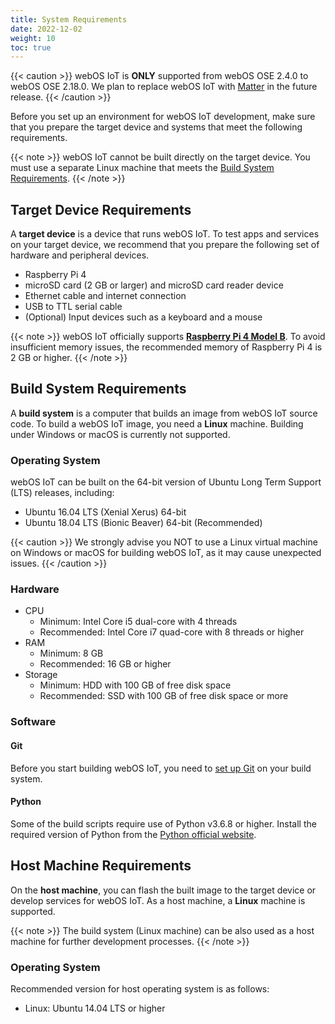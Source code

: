 ```yaml
---
title: System Requirements
date: 2022-12-02
weight: 10
toc: true
---
```


{{< caution >}}
webOS IoT is **ONLY** supported from webOS OSE 2.4.0 to webOS OSE 2.18.0. We plan to replace webOS IoT with [Matter](https://csa-iot.org/all-solutions/matter/) in the future release.
{{< /caution >}}

Before you set up an environment for webOS IoT development, make sure that you prepare the target device and systems that meet the following requirements.

{{< note >}}
webOS IoT cannot be built directly on the target device. You must use a separate Linux machine that meets the [Build System Requirements](#build-system-requirements).
{{< /note >}}

## Target Device Requirements

A **target device** is a device that runs webOS IoT. To test apps and services on your target device, we recommend that you prepare the following set of hardware and peripheral devices.

* Raspberry Pi 4
* microSD card (2 GB or larger) and microSD card reader device
* Ethernet cable and internet connection
* USB to TTL serial cable
* (Optional) Input devices such as a keyboard and a mouse

{{< note >}}
webOS IoT officially supports **[Raspberry Pi 4 Model B](https://www.raspberrypi.org/products/raspberry-pi-4-model-b/)**. To avoid insufficient memory issues, the recommended memory of Raspberry Pi 4 is 2 GB or higher.
{{< /note >}}

## Build System Requirements

A **build system** is a computer that builds an image from webOS IoT source code. To build a webOS IoT image, you need a **Linux** machine. Building under Windows or macOS is currently not supported.

### Operating System

webOS IoT can be built on the 64-bit version of Ubuntu Long Term Support (LTS) releases, including:

* Ubuntu 16.04 LTS (Xenial Xerus) 64-bit
* Ubuntu 18.04 LTS (Bionic Beaver) 64-bit (Recommended)

{{< caution >}}
We strongly advise you NOT to use a Linux virtual machine on Windows or macOS for building webOS IoT, as it may cause unexpected issues.
{{< /caution >}}

### Hardware

* CPU
    * Minimum: Intel Core i5 dual-core with 4 threads
    * Recommended: Intel Core i7 quad-core with 8 threads or higher
* RAM
    * Minimum: 8 GB
    * Recommended: 16 GB or higher
* Storage
    * Minimum: HDD with 100 GB of free disk space
    * Recommended: SSD with 100 GB of free disk space or more

### Software

#### Git

Before you start building webOS IoT, you need to [set up Git](https://help.github.com/articles/set-up-git) on your build system.

#### Python

Some of the build scripts require use of Python v3.6.8 or higher. Install the required version of Python from the [Python official website](https://www.python.org/).

## Host Machine Requirements

On the **host machine**, you can flash the built image to the target device or develop services for webOS IoT. As a host machine, a **Linux** machine is supported.

{{< note >}}
The build system (Linux machine) can be also used as a host machine for further development processes.
{{< /note >}}

### Operating System

Recommended version for host operating system is as follows:

* Linux: Ubuntu 14.04 LTS or higher
